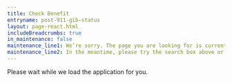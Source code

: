 ```yaml
---
title: Check Benefit
entryname: post-911-gib-status
layout: page-react.html
includeBreadcrumbs: true
in_maintenance: false
maintenance_line1: We’re sorry. The page you are looking for is currently down while we fix a few things. We’ll be back up as soon as we can.
maintenance_line2: In the meantime, please try the search box above or one of the options listed below to find more information.
---
```

<div id="main">
  <div class="section">
    <div id="react-root">
      <div class="loading-message">
        <div class="loading-indicator-container">
          <div class="loading-indicator" role="progressbar" aria-valuetext="Please wait while we load the application for you." tabIndex="0"></div> Please wait while we load the application for you.
        </div>
      </div>
    </div>
  </div>
</div>
